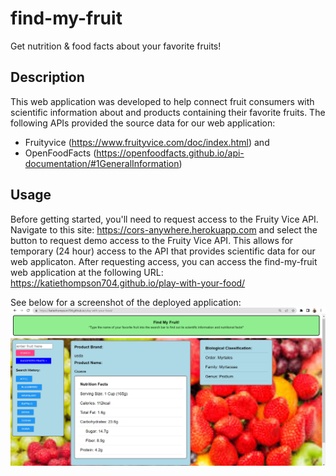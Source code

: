 # find-my-fruit

Get nutrition &amp; food facts about your favorite fruits!

## Description

This web application was developed to help connect fruit consumers with scientific information about and products containing their favorite fruits. The following APIs provided the source data for our web application:

- Fruityvice (https://www.fruityvice.com/doc/index.html) and
- OpenFoodFacts (https://openfoodfacts.github.io/api-documentation/#1GeneralInformation)

## Usage

Before getting started, you'll need to request access to the Fruity Vice API. Navigate to this site: https://cors-anywhere.herokuapp.com and select the button to request demo access to the Fruity Vice API. This allows for temporary (24 hour) access to the API that provides scientific data for our web applicaton. After requesting access, you can access the find-my-fruit web application at the following URL: https://katiethompson704.github.io/play-with-your-food/

See below for a screenshot of the deployed application:
<img src="./assets\images\demoscreenshot.png">
